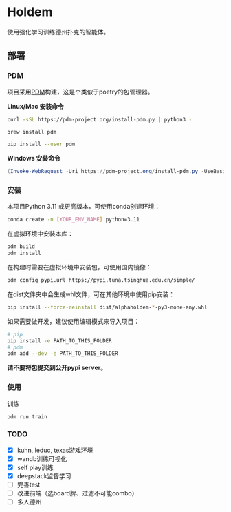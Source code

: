 # Holdem

使用强化学习训练德州扑克的智能体。

## 部署

### PDM

项目采用[PDM](https://github.com/pdm-project/pdm)构建，这是个类似于poetry的包管理器。

**Linux/Mac 安装命令**

```bash
curl -sSL https://pdm-project.org/install-pdm.py | python3 -
```

```bash
brew install pdm
```

```bash
pip install --user pdm
```

**Windows 安装命令**

```powershell
(Invoke-WebRequest -Uri https://pdm-project.org/install-pdm.py -UseBasicParsing).Content | python -
```

### 安装

本项目Python 3.11 或更高版本，可使用conda创建环境：

```bash
conda create -n [YOUR_ENV_NAME] python=3.11
```

在虚拟环境中安装本库：

```bash
pdm build
pdm install
```

在构建时需要在虚拟环境中安装包，可使用国内镜像：

```bash
pdm config pypi.url https://pypi.tuna.tsinghua.edu.cn/simple/
```

在dist文件夹中会生成whl文件，可在其他环境中使用pip安装：

```bash
pip install --force-reinstall dist/alphaholdem-*-py3-none-any.whl
```

如果需要做开发，建议使用编辑模式来导入项目：

```bash
# pip
pip install -e PATH_TO_THIS_FOLDER
# pdm
pdm add --dev -e PATH_TO_THIS_FOLDER
```

**请不要将包提交到公开pypi server**。

### 使用

训练

```bash
pdm run train
```

### TODO

- [x] kuhn, leduc, texas游戏环境
- [x] wandb训练可视化
- [x] self play训练
- [x] deepstack监督学习
- [ ] 完善test
- [ ] 改进前端（选board牌、过滤不可能combo）
- [ ] 多人德州